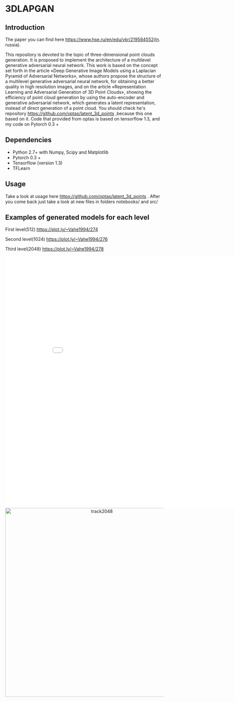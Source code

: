 # 3DLAPGAN

## Introduction

The paper you can find here https://www.hse.ru/en/edu/vkr/219584552(ln. russia).

This repository is devoted to the topic of three-dimensional point clouds generation. It is proposed to implement the architecture of a multilevel generative adversarial neural network. This work is based on the concept set forth in the article «Deep Generative Image Models using a Laplacian Pyramid of Adversarial Networks», whose authors propose the structure of a multilevel generative adversarial neural network, for obtaining a better quality in high resolution images, and on the article «Representation Learning and Adversarial Generation of 3D Point Clouds», showing the efficiency of point cloud generation by using the auto-encoder and generative adversarial network, which generates a latent representation, instead of direct generation of a point cloud. You should check he's repository https://github.com/optas/latent_3d_points ,because this one based on it. Code that provided from optas is based on tensorflow 1.3, and my code on Pytorch 0.3 +


## Dependencies

- Python 2.7+ with Numpy, Scipy and Matplotlib
- Pytorch 0.3 +
- Tensorflow (version 1.3)
- TFLearn

## Usage
Take a look at usage here https://github.com/optas/latent_3d_points . After you come back just take a look at new files in folders notebooks/ and src/

## Examples of generated models for each level

First level(512)
https://plot.ly/~Vahe1994/274

Second level(1024)
https://plot.ly/~Vahe1994/276

Third level(2048)
https://plot.ly/~Vahe1994/278



<iframe width="900" height="800" frameborder="0" scrolling="no" src="//plot.ly/~Vahe1994/278.embed"></iframe>

<div>
    <a href="https://plot.ly/~Vahe1994/278/?share_key=WM0FVbW7QlRqgagYQ6sqvD" target="_blank" title="track2048" style="display: block; text-align: center;"><img src="https://plot.ly/~Vahe1994/278.png?share_key=WM0FVbW7QlRqgagYQ6sqvD" alt="track2048" style="max-width: 100%;width: 600px;"  width="600" onerror="this.onerror=null;this.src='https://plot.ly/404.png';" /></a>
    <script data-plotly="Vahe1994:278" sharekey-plotly="WM0FVbW7QlRqgagYQ6sqvD" src="https://plot.ly/embed.js" async></script>
</div>
